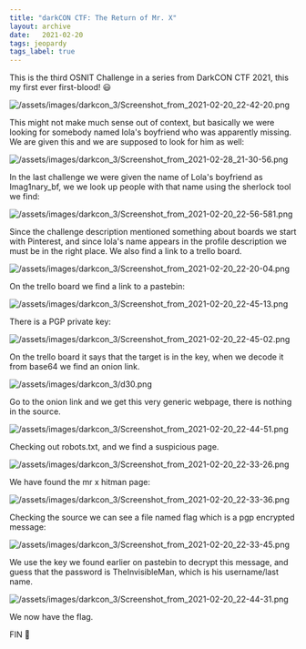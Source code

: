 ```yaml
---
title: "darkCON CTF: The Return of Mr. X"
layout: archive
date:   2021-02-20
tags: jeopardy
tags_label: true
---
```


This is the third OSNIT Challenge in a series from DarkCON CTF 2021, this my  first ever first-blood! 😃

![/assets/images/darkcon_3/Screenshot_from_2021-02-20_22-42-20.png](/assets/images/darkcon_3/Screenshot_from_2021-02-20_22-42-20.png)

This might not make much sense out of context, but basically we were looking for somebody named lola's boyfriend who was apparently missing. We are given this and we are supposed to look for him as well:

![/assets/images/darkcon_3/Screenshot_from_2021-02-28_21-30-56.png](/assets/images/darkcon_3/Screenshot_from_2021-02-28_21-30-56.png)

In the last challenge we were given the name of Lola's boyfriend as Imag1nary_bf, we we look up people with that name using the sherlock tool we find: 

![/assets/images/darkcon_3/Screenshot_from_2021-02-20_22-56-581.png](/assets/images/darkcon_3/Screenshot_from_2021-02-20_22-56-581.png)

Since the challenge description mentioned something about boards we start with Pinterest, and since lola's name appears in the profile description we must be in the right place. We also find a link to a trello board.

![/assets/images/darkcon_3/Screenshot_from_2021-02-20_22-20-04.png](/assets/images/darkcon_3/Screenshot_from_2021-02-20_22-20-04.png)

On the trello board we find a link to a pastebin:

![/assets/images/darkcon_3/Screenshot_from_2021-02-20_22-45-13.png](/assets/images/darkcon_3/Screenshot_from_2021-02-20_22-45-13.png)

There is a PGP private key:

![/assets/images/darkcon_3/Screenshot_from_2021-02-20_22-45-02.png](/assets/images/darkcon_3/Screenshot_from_2021-02-20_22-45-02.png)

On the trello board it says that the target is in the key, when we decode it from base64 we find an onion link.

![/assets/images/darkcon_3/d30.png](/assets/images/darkcon_3/d30.png)

Go to the onion link and we get this very generic webpage, there is nothing in the source. 

![/assets/images/darkcon_3/Screenshot_from_2021-02-20_22-44-51.png](/assets/images/darkcon_3/Screenshot_from_2021-02-20_22-44-51.png)

Checking out robots.txt, and we find a suspicious page.

![/assets/images/darkcon_3/Screenshot_from_2021-02-20_22-33-26.png](/assets/images/darkcon_3/Screenshot_from_2021-02-20_22-33-26.png)

We have found the mr x hitman page:

![/assets/images/darkcon_3/Screenshot_from_2021-02-20_22-33-36.png](/assets/images/darkcon_3/Screenshot_from_2021-02-20_22-33-36.png)

Checking the source we can see a file named flag which is a pgp encrypted message:

![/assets/images/darkcon_3/Screenshot_from_2021-02-20_22-33-45.png](/assets/images/darkcon_3/Screenshot_from_2021-02-20_22-33-45.png)

We use the key we found earlier on pastebin to decrypt this message, and guess that the password is TheInvisibleMan, which is his username/last name.

![/assets/images/darkcon_3/Screenshot_from_2021-02-20_22-44-31.png](/assets/images/darkcon_3/Screenshot_from_2021-02-20_22-44-31.png)

We now have the flag. 

FIN 🥳